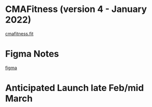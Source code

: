 # CMAFitness (version 4 - January 2022)

[cmafitness.fit](https://bdpeppers.github.io/cma4/)

# Figma Notes

[figma](https://www.figma.com/file/ysDtDkMsI1wpR8eF2xJqM1/CMA4-Desktop?node-id=105081%3A448)


# Anticipated Launch late Feb/mid March
